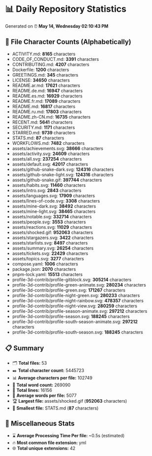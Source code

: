 # 📊 Daily Repository Statistics
Generated on ⏰ **May 14, Wednesday 02:10:43 PM**

## 📂 File Character Counts (Alphabetically)
- ACTIVITY.md: **8165** characters
- CODE_OF_CONDUCT.md: **3391** characters
- CONTRIBUTING.md: **4207** characters
- Dockerfile: **1200** characters
- GREETINGS.md: **345** characters
- LICENSE: **34650** characters
- README.ar.md: **17621** characters
- README.de.md: **16947** characters
- README.es.md: **16929** characters
- README.fr.md: **17089** characters
- README.md: **16817** characters
- README.ru.md: **17803** characters
- README.zh-CN.md: **16735** characters
- RECENT.md: **5641** characters
- SECURITY.md: **1171** characters
- STARRED.md: **9739** characters
- STATS.md: **87** characters
- WORKFLOWS.md: **7482** characters
- assets/achievements.svg: **38666** characters
- assets/activity.svg: **24609** characters
- assets/all.svg: **237254** characters
- assets/default.svg: **42017** characters
- assets/github-snake-dark.svg: **124316** characters
- assets/github-snake-light.svg: **124316** characters
- assets/github-snake.gif: **397744** characters
- assets/habits.svg: **11460** characters
- assets/intro.svg: **2843** characters
- assets/languages.svg: **17909** characters
- assets/lines-of-code.svg: **3308** characters
- assets/mine-dark.svg: **38492** characters
- assets/mine-light.svg: **38465** characters
- assets/notable.svg: **332714** characters
- assets/people.svg: **3553** characters
- assets/reactions.svg: **11029** characters
- assets/shocked.gif: **952063** characters
- assets/stargazers.svg: **3422** characters
- assets/starlists.svg: **8497** characters
- assets/summary.svg: **26254** characters
- assets/tickets.svg: **22429** characters
- assets/topics.svg: **3277** characters
- compose.yaml: **1006** characters
- package.json: **2070** characters
- pnpm-lock.yaml: **15513** characters
- profile-3d-contrib/profile-gitblock.svg: **305214** characters
- profile-3d-contrib/profile-green-animate.svg: **280234** characters
- profile-3d-contrib/profile-green.svg: **171267** characters
- profile-3d-contrib/profile-night-green.svg: **280233** characters
- profile-3d-contrib/profile-night-rainbow.svg: **478357** characters
- profile-3d-contrib/profile-night-view.svg: **280259** characters
- profile-3d-contrib/profile-season-animate.svg: **297212** characters
- profile-3d-contrib/profile-season.svg: **188245** characters
- profile-3d-contrib/profile-south-season-animate.svg: **297212** characters
- profile-3d-contrib/profile-south-season.svg: **188245** characters

## 📋 Summary
- 🗂️ **Total files:** 53
- ✒️ **Total character count:** 5445723
- 📊 **Average characters per file:** 102749
- 📝 **Total word count:** 269090
- 🧾 **Total lines:** 16156
- 📐 **Average words per file:** 5077
- 🏆 **Largest file:** assets/shocked.gif (**952063** characters)
- 🥉 **Smallest file:** STATS.md (**87** characters)

## 🌟 Miscellaneous Stats
- ⌛ **Average Processing Time Per file:** ~0.5s (estimated)
- 🔥 **Most common file extension:** yml
- 🌐 **Total unique extensions:** 42
